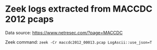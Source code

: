# Zeek logs extracted from MACCDC 2012 pcaps

Data source: https://www.netresec.com/?page=MACCDC

Zeek command: `zeek -Cr maccdc2012_00013.pcap LogAscii::use_json=T`
